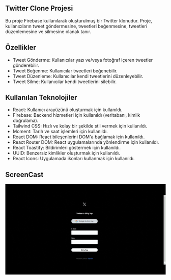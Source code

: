 ## Twitter Clone Projesi
 Bu proje Firebase kullanılarak oluşturulmuş bir Twitter klonudur. Proje, kullanıcıların tweet göndermesine, tweetleri beğenmesine, tweetleri düzenlemesine ve silmesine olanak tanır.

## Özellikler
- Tweet Gönderme: Kullanıcılar yazı ve/veya fotoğraf içeren tweetler gönderebilir.
- Tweet Beğenme: Kullanıcılar tweetleri beğenebilir.
- Tweet Düzenleme: Kullanıcılar kendi tweetlerini düzenleyebilir.
- Tweet Silme: Kullanıcılar kendi tweetlerini silebilir.

## Kullanılan Teknolojiler
- React: Kullanıcı arayüzünü oluşturmak için kullanıldı.
- Firebase: Backend hizmetleri için kullanıldı (veritabanı, kimlik doğrulama).
- Tailwind CSS: Hızlı ve kolay bir şekilde stil vermek için kullanıldı.
- Moment: Tarih ve saat işlemleri için kullanıldı.
- React DOM: React bileşenlerini DOM'a bağlamak için kullanıldı.
- React Router DOM: React uygulamalarında yönlendirme için kullanıldı.
- React Toastify: Bildirimleri göstermek için kullanıldı.
- UUID: Benzersiz kimlikler oluşturmak için kullanıldı.
- React Icons: Uygulamada ikonları kullanmak için kullanıldı.

## ScreenCast
<img src="screen.gif">
